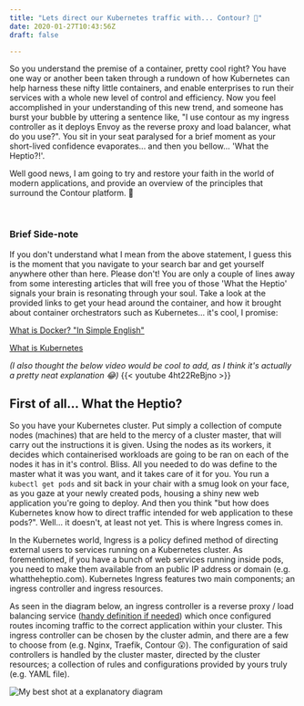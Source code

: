 ```yaml
---
title: "Lets direct our Kubernetes traffic with... Contour? 🚦"
date: 2020-01-27T10:43:56Z
draft: false

---
```

So you understand the premise of a container, pretty cool right? You have one way or another been taken through a rundown of how Kubernetes can help harness these nifty little containers, and enable enterprises to run their services with a whole new level of control and efficiency. Now you feel accomplished in your understanding of this new trend, and someone has burst your bubble by uttering a sentence like, "I use contour as my ingress controller as it deploys Envoy as the reverse proxy and load balancer, what do you use?". You sit in your seat paralysed for a brief moment as your short-lived confidence evaporates... and then you bellow... 'What the Heptio?!'.

Well good news, I am going to try and restore your faith in the world of modern applications, and provide an overview of the principles that surround the Contour platform. 👏

&nbsp;

### Brief Side-note

If you don't understand what I mean from the above statement, I guess this is the moment that you navigate to your search bar and get yourself anywhere other than here. Please don't! You are only a couple of lines away from some interesting articles that will free you of those 'What the Heptio' signals your brain is resonating through your soul. Take a look at the provided links to get your head around the container, and how it brought about container orchestrators such as Kubernetes... it's cool, I promise:

[What is Docker? "In Simple English"](https://blog.usejournal.com/what-is-docker-in-simple-english-a24e8136b90b)

[What is Kubernetes](https://kubernetes.io/docs/concepts/overview/what-is-kubernetes/)

_(I also thought the below video would be cool to add, as I think it's actually a pretty neat explanation 😂)_
{{< youtube 4ht22ReBjno >}}
&nbsp;
## **First of all... What the Heptio?**
So you have your Kubernetes cluster. Put simply a collection of compute nodes (machines) that are held to the mercy of a cluster master, that will carry out the instructions it is given. Using the nodes as its workers, it decides which containerised workloads are going to be ran on each of the nodes it has in it's control. Bliss. All you needed to do was define to the master what it was you want, and it takes care of it for you. You run a ```kubectl get pods``` and sit back in your chair with a smug look on your face, as you gaze at your newly created pods, housing a shiny new web application you're going to deploy. And then you think "but how does Kubernetes know how to direct traffic intended for web application to these pods?". Well... it doesn't, at least not yet. This is where Ingress comes in.

In the Kubernetes world, Ingress is a policy defined method of directing external users to services running on a Kubernetes cluster. As forementioned, if you have a bunch of web services running inside pods, you need to make them available from an public IP address or domain (e.g. whattheheptio.com). Kubernetes Ingress features two main components; an ingress controller and ingress resources.

As seen in the diagram below, an ingress controller is a reverse proxy / load balancing service ([handy definition if needed](https://www.nginx.com/resources/glossary/reverse-proxy-vs-load-balancer/)) which once configured routes incoming traffic to the correct application within your cluster. This ingress controller can be chosen by the cluster admin, and there are a few to choose from (e.g. Nginx, Traefik, Contour 😲). The configuration of said controllers is handled by the cluster master, directed by the cluster resources; a collection of rules and configurations provided by yours truly (e.g. YAML file).

![My best shot at a explanatory diagram](/img/post-1/ingress.png)
